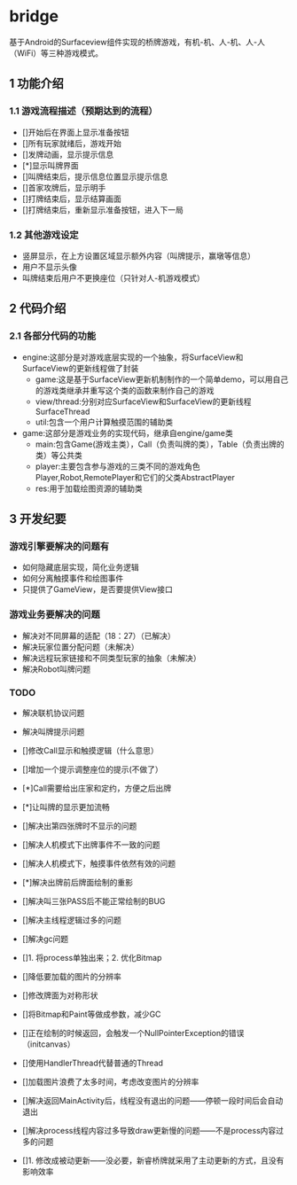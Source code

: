 # bridge
基于Android的Surfaceview组件实现的桥牌游戏，有机-机、人-机、人-人（WiFi）等三种游戏模式。

## 1 功能介绍

### 1.1 游戏流程描述（预期达到的流程）
- []开始后在界面上显示准备按钮
- []所有玩家就绪后，游戏开始
- []发牌动画，显示提示信息
- [*]显示叫牌界面
- []叫牌结束后，提示信息位置显示提示信息
- []首家攻牌后，显示明手
- []打牌结束后，显示结算画面
- []打牌结束后，重新显示准备按钮，进入下一局

### 1.2 其他游戏设定
- 竖屏显示，在上方设置区域显示额外内容（叫牌提示，赢墩等信息）
- 用户不显示头像
- 叫牌结束后用户不更换座位（只针对人-机游戏模式）

## 2 代码介绍
### 2.1 各部分代码的功能
- engine:这部分是对游戏底层实现的一个抽象，将SurfaceView和SurfaceView的更新线程做了封装
  - game:这是基于SurfaceView更新机制制作的一个简单demo，可以用自己的游戏类继承并重写这个类的函数来制作自己的游戏
  - view/thread:分别对应SurfaceView和SurfaceView的更新线程SurfaceThread
  - util:包含一个用户计算触摸范围的辅助类
- game:这部分是游戏业务的实现代码，继承自engine/game类
  - main:包含Game(游戏主类），Call（负责叫牌的类），Table（负责出牌的类）等公共类
  - player:主要包含参与游戏的三类不同的游戏角色Player,Robot,RemotePlayer和它们的父类AbstractPlayer
  - res:用于加载绘图资源的辅助类

## 3 开发纪要
### 游戏引擎要解决的问题有
- 如何隐藏底层实现，简化业务逻辑
- 如何分离触摸事件和绘图事件
- 只提供了GameView，是否要提供View接口

### 游戏业务要解决的问题
- 解决对不同屏幕的适配（18：27）（已解决）
- 解决玩家位置分配问题（未解决）
- 解决远程玩家链接和不同类型玩家的抽象（未解决）
- 解决Robot叫牌问题

### TODO
- 解决联机协议问题
- 解决叫牌提示问题

- []修改Call显示和触摸逻辑（什么意思）
- []增加一个提示调整座位的提示(不做了）
- [*]Call需要给出庄家和定约，方便之后出牌
- [*]让叫牌的显示更加流畅
- []解决出第四张牌时不显示的问题
- []解决人机模式下出牌事件不一致的问题
- []解决人机模式下，触摸事件依然有效的问题
- [*]解决出牌前后牌面绘制的重影
- []解决叫三张PASS后不能正常绘制的BUG
- []解决主线程逻辑过多的问题
- []解决gc问题
- []1. 将process单独出来；2. 优化Bitmap
- []降低要加载的图片的分辨率
- []修改牌面为对称形状
- []将Bitmap和Paint等做成参数，减少GC
- []正在绘制的时候返回，会触发一个NullPointerException的错误（initcanvas）
- []使用HandlerThread代替普通的Thread
- []加载图片浪费了太多时间，考虑改变图片的分辨率

- []解决返回MainActivity后，线程没有退出的问题——停顿一段时间后会自动退出
- []解决process线程内容过多导致draw更新慢的问题——不是process内容过多的问题
- []1. 修改成被动更新——没必要，新睿桥牌就采用了主动更新的方式，且没有影响效率
